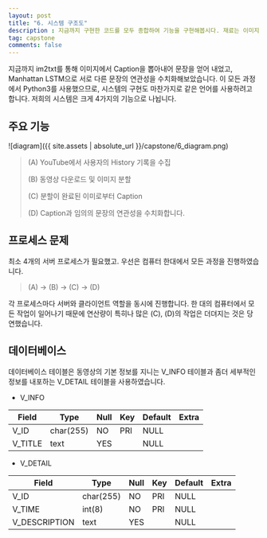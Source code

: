 ```yaml
---
layout: post
title: "6. 시스템 구조도"
description : 지금까지 구현한 코드를 모두 종합하여 기능을 구현해봅시다. 재료는 이미지와 임의의 문장입니다. 이미지를 입력하면 im2txt에서 Caption을 만들어내고 이를 임의의 문장와 비교해보기 위해 시스템의 구조를 간단히 만들어보겠습니다.
tag: capstone
comments: false
---
```


지금까지 im2txt를 통해 이미지에서 Caption을 뽑아내어 문장을 얻어 내었고, Manhattan LSTM으로 서로 다른 문장의 연관성을 수치화해보았습니다.
이 모든 과정에서 Python3를 사용했으므로, 시스템의 구현도 마찬가지로 같은 언어를 사용하려고 합니다.
저희의 시스템은 크게 4가지의 기능으로 나뉩니다.

주요 기능
---

![diagram]({{ site.assets | absolute_url }}/capstone/6_diagram.png)

> (A) YouTube에서 사용자의 History 기록을 수집
>
> (B) 동영상 다운로드 및 이미지 분할
>
> (C) 분할이 완료된 이미로부터 Caption
>
> (D) Caption과 임의의 문장의 연관성을 수치화합니다.

프로세스 문제
---

최소 4개의 서버 프로세스가 필요했고. 우선은 컴퓨터 한대에서 모든 과정을 진행하였습니다.

> (A) -> (B) -> (C) -> (D)

각 프로세스마다 서버와 클라이언트 역할을 동시에 진행합니다.
한 대의 컴퓨터에서 모든 작업이 일어나기 때문에 연산량이 특히나 많은 (C), (D)의 작업은 더뎌지는 것은 당연했습니다.

데이터베이스
---

데이터베이스 테이블은 동영상의 기본 정보를 지니는 V_INFO 테이블과 좀더 세부적인 정보를 내포하는 V_DETAIL 테이블을 사용하였습니다.

- V_INFO

| Field   | Type      | Null | Key | Default | Extra |
|---------|-----------|------|-----|---------|-------|
| V_ID    | char(255) | NO   | PRI | NULL    |       |
| V_TITLE | text      | YES  |     | NULL    |       |

- V_DETAIL

| Field         | Type      | Null | Key | Default | Extra |
|---------------|-----------|------|-----|---------|-------|
| V_ID          | char(255) | NO   | PRI | NULL    |       |
| V_TIME        | int(8)    | NO   | PRI | NULL    |       |
| V_DESCRIPTION | text      | YES  |     | NULL    |       |
